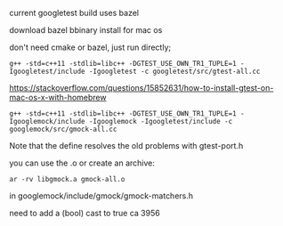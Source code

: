 current googletest build uses bazel

download bazel bbinary install for mac os

don't need cmake or bazel, just run directly;

``g++ -std=c++11 -stdlib=libc++ -DGTEST_USE_OWN_TR1_TUPLE=1 -Igoogletest/include -Igoogletest -c googletest/src/gtest-all.cc``

https://stackoverflow.com/questions/15852631/how-to-install-gtest-on-mac-os-x-with-homebrew

``g++ -std=c++11 -stdlib=libc++ -DGTEST_USE_OWN_TR1_TUPLE=1 -Igooglemock/include -Igooglemock -Igoogletest/include -c googlemock/src/gmock-all.cc``

Note that the define resolves the old problems with gtest-port.h

you can use the .o or create an archive:

``ar -rv libgmock.a gmock-all.o``

in googlemock/include/gmock/gmock-matchers.h

need to add a (bool) cast to true ca 3956
